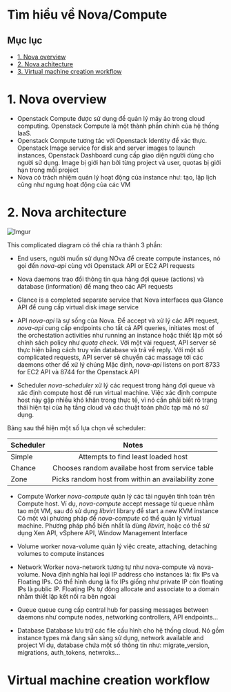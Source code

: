 # Tìm hiểu về Nova/Compute

## Mục lục

* [1. Nova overview](#1)
* [2. Nova achitecture](#2)
* [3. Virtual machine creation workflow](#3)



<a name="1"></a>

# 1. Nova overview

- Openstack Compute được sử dụng để quản lý máy ảo trong cloud computing. Openstack Compute là một thành phần chính của hệ thống IaaS.
- Openstack Compute tương tác với Openstack Identity để xác thực. Openstack Image service for disk and server images to launch instances, Openstack Dashboard cung cấp giao diện người dùng cho người sử dụng. Image bị giới hạn bởi từng project và user, quotas bị giới hạn trong mỗi project
- Nova có trách nhiệm quản lý hoạt động của instance như: tạo, lập lịch cũng như ngưng hoạt động của các VM


<a name="2"></a>

# 2. Nova architecture

![Imgur](https://i.imgur.com/mvhlqms.png)




This complicated diagram có thể chia ra thành 3 phần:
* End users, người muốn sử dụng NOva để create compute instances, nó gọi đến *nova-api* cùng với Openstack API or EC2 API requests
* Nova daemons trao đổi thông tin qua hàng đợi queue (actions) và database (information) để mang theo các API requests
* Glance is a completed separate service that Nova interfaces qua Glance API để cung cấp virtual disk image service


* API
*nova-api* là sự sống của Nova. Để accept và xử lý các API request, *nova-api* cung cấp endpoints cho tất cả API queries, initiates most of the orchestation activities như running an instance hoặc thiết lập một số chính sách policy như *quota check*.
Với một vài request, API server sẽ thực hiện bằng cách truy vấn database và trả về reply. Với một số complicated requests, API server sẽ chuyển các massage tới các daemons other để xử lý chúng
Mặc định, *nova-api* listens on port 8733 for EC2 API và 8744 for the Openstack API



* Scheduler
*nova-scheduler* xử lý các request trong hàng đợi queue và xác định compute host để run virtual machine. Việc xác định compute host này gặp nhiều khó khăn trong thực tế, vì nó cần phải biết rõ trạng thái hiện tại của hạ tầng cloud và các thuật toán phức tạp mà nó sử dụng. 

Bảng sau thể hiện một số lựa chọn về scheduler:


| Scheduler | Notes                                              |
| ----------|:--------------------------------------------------:|
| Simple    | Attempts to find least loaded host                 |
| Chance    | Chooses random availabe host from service table    |
| Zone      | Picks random host from within an availability zone |


* Compute Worker
*nova-compute* quản lý các tài nguyên tính toán trên Compute host. Ví dụ, *nova-compute* accept message từ queue nhằm tao một VM, sau đó sử dụng *libvirt* library để start a new KVM instance
Có một vài phương pháp để *nova-compute* có thể quản lý virtual machine. Phương pháp phổ biến nhất là dùng *libvirt*, hoặc có thể sử dụng Xen API, vSphere API, Window Management Interface

* Volume worker
nova-volume quản lý việc create, attaching, detaching volumes to compute instances


* Network Worker
nova-network tương tự như nova-compute và nova-volume. Nova định nghĩa hai loại IP address cho instances là: fix IPs và Floating IPs. Có thể hình dung là fix IPs giống như private IP còn floating IPs là public IP. Floating IPs tự động allocate and associate to a domain nhằm thiết lập kết nối ra bên ngoài


* Queue
queue cung cấp central hub for passing messages between daemons như compute nodes, networking controllers, API endpoints...


* Database
Database lưu trữ các file cấu hình cho hệ thống cloud. Nó gồm instance types mà đang sẵn sàng sử dụng, network available and project
Ví dụ, database chứa một số thông tin như: migrate_version, migrations, auth_tokens, netwroks...



<a name="3"></a>

# Virtual machine creation workflow


